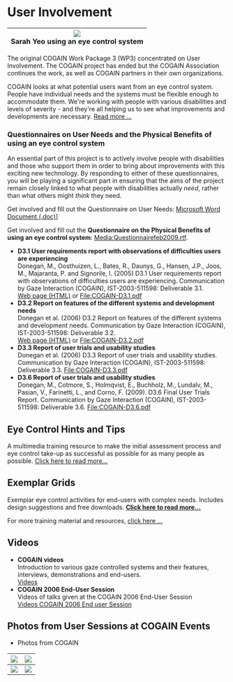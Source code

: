 
# User Involvement

|<center>![][1]<br> Sarah Yeo using an eye control system <br></center>|
|---|

The original COGAIN Work Package 3 (WP3) concentrated on User Involvement. The COGAIN project has ended but the COGAIN Association continues the work, as well as COGAIN partners in their own organizations. 

COGAIN looks at what potential users want from an eye control system. People have individual needs and the systems must be flexible enough to accommodate them. We're working with people with various disabilities and levels of severity - and they're all helping us to see what improvements and developments are necessary. [Read more ...][3]

###  Questionnaires on User Needs and the Physical Benefits of using an eye control system 

An essential part of this project is to actively involve people with disabilities and those who support them in order to bring about improvements with this exciting new technology. By responding to either of these questionnaires, you will be playing a significant part in ensuring that the aims of the project remain closely linked to what people with disabilities actually _need_, rather than what others might _think_ they need. 

Get involved and fill out the Questionnaire on User Needs: [Microsoft Word Document (.doc)][4]] 

Get involved and fill out the **Questionnaire on the Physical Benefits of using an eye control system**: [Media:Questionnairefeb2009.rtf][5]. 

* **D3.1 User requirements report with observations of difficulties users are experiencing**  
Donegan, M., Oosthuizen, L., Bates, R., Daunys, G., Hansen, J.P., Joos, M., Majaranta, P. and Signorile, I. (2005) D3.1 User requirements report with observations of difficulties users are experiencing. Communication by Gaze Interaction (COGAIN), IST-2003-511598: Deliverable 3.1.   
[ Web page (HTML)][6] or [File:COGAIN-D3.1.pdf][7]
* **D3.2 Report on features of the different systems and development needs**  
Donegan et al. (2006) D3.2 Report on features of the different systems and development needs. Communication by Gaze Interaction (COGAIN), IST-2003-511598: Deliverable 3.2.   
[Web page (HTML)][8] or [File:COGAIN-D3.2.pdf][9]
* **D3.3 Report of user trials and usability studies**  
Donegan et al. (2006) D3.3 Report of user trials and usability studies. Communication by Gaze Interaction (COGAIN), IST-2003-511598: Deliverable 3.3. [File:COGAIN-D3.3.pdf][10]
* **D3.6 Report of user trials and usability studies**  
Donegan, M., Cotmore, S., Holmqvist, E., Buchholz, M., Lundalv, M., Pasian, V., Farinetti, L., and Corno, F. (2009). D3.6 Final User Trials Report. Communication by Gaze Interaction (COGAIN), IST-2003-511598: Deliverable 3.6. [File:COGAIN-D3.6.pdf][11]

##  Eye Control Hints and Tips 

A multimedia training resource to make the initial assessment process and eye control take-up as successful as possible for as many people as possible. [Click here to read more...][12]

##  Exemplar Grids 

Exemplar eye control activities for end-users with complex needs. Includes design suggestions and free downloads. **[Click here to read more...][13]**

  
For more training material and resources, [click here ...][14]

##  Videos 

* **COGAIN videos**  
Introduction to various gaze controlled systems and their features, interviews, demonstrations and end-users.   
[Videos][15]
* **COGAIN 2006 End-User Session**  
Videos of talks given at the COGAIN 2006 End-User Session  
[Videos COGAIN 2006 End user Session][16]

##  Photos from User Sessions at COGAIN Events 

* Photos from COGAIN
   
|<center>![][17]</center>|<center>![][18]</center>|
|---|---|
|<center>![][19]</center>|<center>![][20]</center>|




[1]: http://wiki.cogain.org/images/thumb/0/0b/Sarah_and_Mick.jpg/180px-Sarah_and_Mick.jpg
[2]: http://wiki.cogain.org/skins/common/images/magnify-clip.png
[3]: http://wiki.cogain.org/index.php/User_Involvement_Users "User Involvement Users"
[4]: http://wiki.cogain.org/images/b/bd/Questionnaire2005.doc "Questionnaire2005.doc"
[5]: http://wiki.cogain.org/images/a/a2/Questionnairefeb2009.rtf "Questionnairefeb2009.rtf"
[6]: http://wiki.cogain.org/index.php/COGAIN_Report_D3.1 "COGAIN Report D3.1"
[7]: http://wiki.cogain.org/index.php/File%3ACOGAIN-D3.1.pdf "File:COGAIN-D3.1.pdf"
[8]: http://wiki.cogain.org/index.php/COGAIN_Report_D3.2 "COGAIN Report D3.2"
[9]: http://wiki.cogain.org/index.php/File%3ACOGAIN-D3.2.pdf "File:COGAIN-D3.2.pdf"
[10]: http://wiki.cogain.org/index.php/File%3ACOGAIN-D3.3.pdf "File:COGAIN-D3.3.pdf"
[11]: http://wiki.cogain.org/index.php/File%3ACOGAIN-D3.6.pdf "File:COGAIN-D3.6.pdf"
[12]: http://wiki.cogain.org/index.php/Eye_Control_Hints_and_Tips "Eye Control Hints and Tips"
[13]: http://wiki.cogain.org/index.php/User_Involvement_Exemplars_Grids "User Involvement Exemplars Grids"
[14]: http://wiki.cogain.org/index.php/Training "Training"
[15]: /index.php?title=Videos&action=edit&redlink=1 "Videos (page does not exist)"
[16]: /index.php?title=Videos_COGAIN_2006_End_user_Session&action=edit&redlink=1 "Videos COGAIN 2006 End user Session (page does not exist)"
[17]: http://wiki.cogain.org/images/thumb/1/11/Communicating_with_users.jpg/300px-Communicating_with_users.jpg
[18]: http://wiki.cogain.org/images/thumb/0/0d/COGAIN2006-user-and-industry-sessions10.jpg/187px-COGAIN2006-user-and-industry-sessions10.jpg
[19]: http://wiki.cogain.org/images/thumb/a/ae/COGAIN2007_playing-with-eye-control.jpg/300px-COGAIN2007_playing-with-eye-control.jpg
[20]: http://wiki.cogain.org/images/thumb/6/6c/COGAIN2008-trying-out-eye-control.jpg/300px-COGAIN2008-trying-out-eye-control.jpg

  

<!--stackedit_data:
eyJoaXN0b3J5IjpbLTcyNTA3NDMxNywxNzc0NDY3ODUyLDE3MT
Y5MjcxMzFdfQ==
-->
